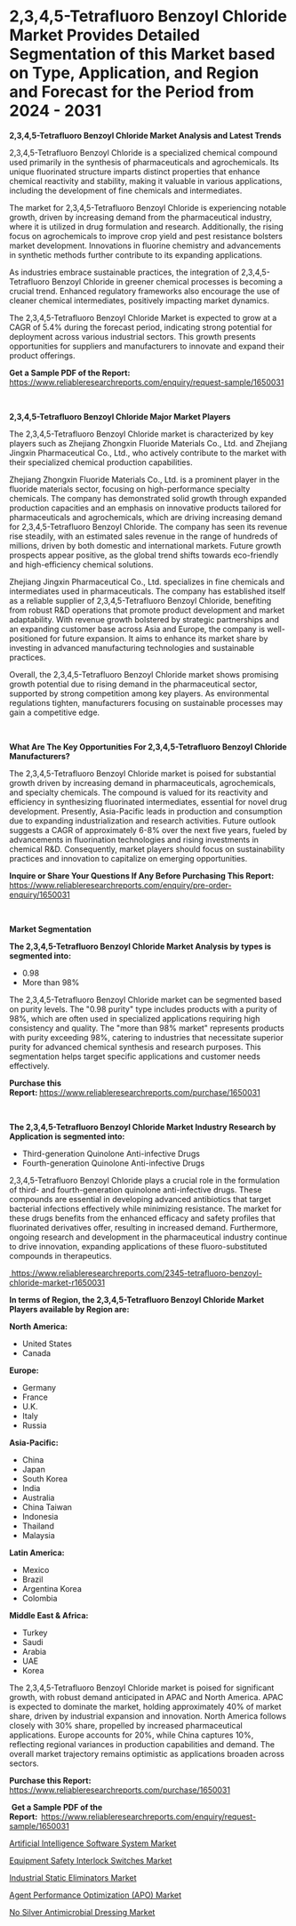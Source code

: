 <p><h1>2,3,4,5-Tetrafluoro Benzoyl Chloride Market Provides Detailed Segmentation of this Market based on Type, Application, and Region and Forecast for the Period from 2024 - 2031</h1></p><p><strong>2,3,4,5-Tetrafluoro Benzoyl Chloride Market Analysis and Latest Trends</strong></p>
<p><p>2,3,4,5-Tetrafluoro Benzoyl Chloride is a specialized chemical compound used primarily in the synthesis of pharmaceuticals and agrochemicals. Its unique fluorinated structure imparts distinct properties that enhance chemical reactivity and stability, making it valuable in various applications, including the development of fine chemicals and intermediates.</p><p>The market for 2,3,4,5-Tetrafluoro Benzoyl Chloride is experiencing notable growth, driven by increasing demand from the pharmaceutical industry, where it is utilized in drug formulation and research. Additionally, the rising focus on agrochemicals to improve crop yield and pest resistance bolsters market development. Innovations in fluorine chemistry and advancements in synthetic methods further contribute to its expanding applications.</p><p>As industries embrace sustainable practices, the integration of 2,3,4,5-Tetrafluoro Benzoyl Chloride in greener chemical processes is becoming a crucial trend. Enhanced regulatory frameworks also encourage the use of cleaner chemical intermediates, positively impacting market dynamics.</p><p>The 2,3,4,5-Tetrafluoro Benzoyl Chloride Market is expected to grow at a CAGR of 5.4% during the forecast period, indicating strong potential for deployment across various industrial sectors. This growth presents opportunities for suppliers and manufacturers to innovate and expand their product offerings.</p></p>
<p><strong>Get a Sample PDF of the Report:&nbsp;</strong> <a href="https://www.reliableresearchreports.com/enquiry/request-sample/1650031?utm_campaign=40&utm_medium=2&utm_source=Github&utm_content=ia&utm_term=08122024&utm_id=2345-tetrafluoro-benzoyl-chloride">https://www.reliableresearchreports.com/enquiry/request-sample/1650031</a></p>
<p>&nbsp;</p>
<p><strong>2,3,4,5-Tetrafluoro Benzoyl Chloride Major Market Players</strong></p>
<p><p>The 2,3,4,5-Tetrafluoro Benzoyl Chloride market is characterized by key players such as Zhejiang Zhongxin Fluoride Materials Co., Ltd. and Zhejiang Jingxin Pharmaceutical Co., Ltd., who actively contribute to the market with their specialized chemical production capabilities.</p><p>Zhejiang Zhongxin Fluoride Materials Co., Ltd. is a prominent player in the fluoride materials sector, focusing on high-performance specialty chemicals. The company has demonstrated solid growth through expanded production capacities and an emphasis on innovative products tailored for pharmaceuticals and agrochemicals, which are driving increasing demand for 2,3,4,5-Tetrafluoro Benzoyl Chloride. The company has seen its revenue rise steadily, with an estimated sales revenue in the range of hundreds of millions, driven by both domestic and international markets. Future growth prospects appear positive, as the global trend shifts towards eco-friendly and high-efficiency chemical solutions.</p><p>Zhejiang Jingxin Pharmaceutical Co., Ltd. specializes in fine chemicals and intermediates used in pharmaceuticals. The company has established itself as a reliable supplier of 2,3,4,5-Tetrafluoro Benzoyl Chloride, benefiting from robust R&D operations that promote product development and market adaptability. With revenue growth bolstered by strategic partnerships and an expanding customer base across Asia and Europe, the company is well-positioned for future expansion. It aims to enhance its market share by investing in advanced manufacturing technologies and sustainable practices.</p><p>Overall, the 2,3,4,5-Tetrafluoro Benzoyl Chloride market shows promising growth potential due to rising demand in the pharmaceutical sector, supported by strong competition among key players. As environmental regulations tighten, manufacturers focusing on sustainable processes may gain a competitive edge.</p></p>
<p>&nbsp;</p>
<p><strong>What Are The Key Opportunities For 2,3,4,5-Tetrafluoro Benzoyl Chloride Manufacturers?</strong></p>
<p><p>The 2,3,4,5-Tetrafluoro Benzoyl Chloride market is poised for substantial growth driven by increasing demand in pharmaceuticals, agrochemicals, and specialty chemicals. The compound is valued for its reactivity and efficiency in synthesizing fluorinated intermediates, essential for novel drug development. Presently, Asia-Pacific leads in production and consumption due to expanding industrialization and research activities. Future outlook suggests a CAGR of approximately 6-8% over the next five years, fueled by advancements in fluorination technologies and rising investments in chemical R&D. Consequently, market players should focus on sustainability practices and innovation to capitalize on emerging opportunities.</p></p>
<p><strong>Inquire or Share Your Questions If Any Before Purchasing This Report:</strong> <a href="https://www.reliableresearchreports.com/enquiry/pre-order-enquiry/1650031?utm_campaign=40&utm_medium=2&utm_source=Github&utm_content=ia&utm_term=08122024&utm_id=2345-tetrafluoro-benzoyl-chloride">https://www.reliableresearchreports.com/enquiry/pre-order-enquiry/1650031</a></p>
<p>&nbsp;</p>
<p><strong>Market Segmentation</strong></p>
<p><strong>The 2,3,4,5-Tetrafluoro Benzoyl Chloride Market Analysis by types is segmented into:</strong></p>
<p><ul><li>0.98</li><li>More than 98%</li></ul></p>
<p><p>The 2,3,4,5-Tetrafluoro Benzoyl Chloride market can be segmented based on purity levels. The "0.98 purity" type includes products with a purity of 98%, which are often used in specialized applications requiring high consistency and quality. The "more than 98% market" represents products with purity exceeding 98%, catering to industries that necessitate superior purity for advanced chemical synthesis and research purposes. This segmentation helps target specific applications and customer needs effectively.</p></p>
<p><strong>Purchase this Report:&nbsp;</strong><a href="https://www.reliableresearchreports.com/purchase/1650031?utm_campaign=40&utm_medium=2&utm_source=Github&utm_content=ia&utm_term=08122024&utm_id=2345-tetrafluoro-benzoyl-chloride">https://www.reliableresearchreports.com/purchase/1650031</a></p>
<p>&nbsp;</p>
<p><strong>The 2,3,4,5-Tetrafluoro Benzoyl Chloride Market Industry Research by Application is segmented into:</strong></p>
<p><ul><li>Third-generation Quinolone Anti-infective Drugs</li><li>Fourth-generation Quinolone Anti-infective Drugs</li></ul></p>
<p><p>2,3,4,5-Tetrafluoro Benzoyl Chloride plays a crucial role in the formulation of third- and fourth-generation quinolone anti-infective drugs. These compounds are essential in developing advanced antibiotics that target bacterial infections effectively while minimizing resistance. The market for these drugs benefits from the enhanced efficacy and safety profiles that fluorinated derivatives offer, resulting in increased demand. Furthermore, ongoing research and development in the pharmaceutical industry continue to drive innovation, expanding applications of these fluoro-substituted compounds in therapeutics.</p></p>
<p><a href="https://www.reliableresearchreports.com/2345-tetrafluoro-benzoyl-chloride-market-r1650031?utm_campaign=40&utm_medium=2&utm_source=Github&utm_content=ia&utm_term=08122024&utm_id=2345-tetrafluoro-benzoyl-chloride">&nbsp;https://www.reliableresearchreports.com/2345-tetrafluoro-benzoyl-chloride-market-r1650031</a></p>
<p><strong>In terms of Region, the 2,3,4,5-Tetrafluoro Benzoyl Chloride Market Players available by Region are:</strong></p>
<p>
    <p> <strong> North America: </strong>
        <ul>
            <li>United States</li>
            <li>Canada</li>
        </ul>
        </p> 
    <p> <strong> Europe: </strong>
        <ul>
            <li>Germany</li>
            <li>France</li>
            <li>U.K.</li>
            <li>Italy</li>
            <li>Russia</li>
        </ul>
        </p> 
    <p> <strong> Asia-Pacific: </strong>
        <ul>
            <li>China</li>
            <li>Japan</li>
            <li>South Korea</li>
            <li>India</li>
            <li>Australia</li>
            <li>China Taiwan</li>
            <li>Indonesia</li>
            <li>Thailand</li>
            <li>Malaysia</li>
        </ul>
        </p> 
    <p> <strong> Latin America: </strong>
        <ul>
            <li>Mexico</li>
            <li>Brazil</li>
            <li>Argentina Korea</li>
            <li>Colombia</li>
        </ul>
        </p> 
    <p> <strong> Middle East & Africa: </strong>
        <ul>
            <li>Turkey</li>
            <li>Saudi</li>
            <li>Arabia</li>
            <li>UAE</li>
            <li>Korea</li>
        </ul>
    </p>
    </p>
<p><p>The 2,3,4,5-Tetrafluoro Benzoyl Chloride market is poised for significant growth, with robust demand anticipated in APAC and North America. APAC is expected to dominate the market, holding approximately 40% of market share, driven by industrial expansion and innovation. North America follows closely with 30% share, propelled by increased pharmaceutical applications. Europe accounts for 20%, while China captures 10%, reflecting regional variances in production capabilities and demand. The overall market trajectory remains optimistic as applications broaden across sectors.</p></p>
<p><strong>Purchase this Report: </strong><a href="https://www.reliableresearchreports.com/purchase/1650031?utm_campaign=40&utm_medium=2&utm_source=Github&utm_content=ia&utm_term=08122024&utm_id=2345-tetrafluoro-benzoyl-chloride">https://www.reliableresearchreports.com/purchase/1650031</a></p>
<p>&nbsp;<strong>Get a Sample PDF of the Report:&nbsp;&nbsp;</strong><a href="https://www.reliableresearchreports.com/enquiry/request-sample/1650031?utm_campaign=40&utm_medium=2&utm_source=Github&utm_content=ia&utm_term=08122024&utm_id=2345-tetrafluoro-benzoyl-chloride">https://www.reliableresearchreports.com/enquiry/request-sample/1650031</a></p>
<p><strong></strong></p>
<p><p><a href="https://www.linkedin.com/pulse/artificial-intelligence-software-system-market-size-growth-hmllf?utm_campaign=40&utm_medium=2&utm_source=Github&utm_content=ia&utm_term=08122024&utm_id=2345-tetrafluoro-benzoyl-chloride">Artificial Intelligence Software System Market</a></p><p><a href="https://github.com/abbislposival/Market-Research-Report-List-1/blob/main/equipment-safety-interlock-switches-market.md?utm_campaign=40&utm_medium=2&utm_source=Github&utm_content=ia&utm_term=08122024&utm_id=2345-tetrafluoro-benzoyl-chloride">Equipment Safety Interlock Switches Market</a></p><p><a href="https://github.com/ParvinKhatun77/Market-Research-Report-List-1/blob/main/industrial-static-eliminators-market.md?utm_campaign=40&utm_medium=2&utm_source=Github&utm_content=ia&utm_term=08122024&utm_id=2345-tetrafluoro-benzoyl-chloride">Industrial Static Eliminators Market</a></p><p><a href="https://www.linkedin.com/pulse/growth-potential-market-share-analysis-agent-performance-dlgnf?utm_campaign=40&utm_medium=2&utm_source=Github&utm_content=ia&utm_term=08122024&utm_id=2345-tetrafluoro-benzoyl-chloride">Agent Performance Optimization (APO) Market</a></p><p><a href="https://issuu.com/reportprime-2/docs/no-silver-antimicrobial-dressing-market-size-2030.?utm_campaign=40&utm_medium=2&utm_source=Github&utm_content=ia&utm_term=08122024&utm_id=2345-tetrafluoro-benzoyl-chloride">No Silver Antimicrobial Dressing Market</a></p></p>